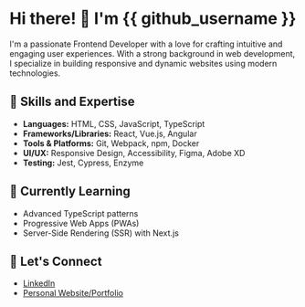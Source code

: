 # Hi there! 👋 I'm {{ github_username }}

I'm a passionate Frontend Developer with a love for crafting intuitive and engaging user experiences. With a strong background in web development, I specialize in building responsive and dynamic websites using modern technologies.

## 🚀 Skills and Expertise

- **Languages:** HTML, CSS, JavaScript, TypeScript
- **Frameworks/Libraries:** React, Vue.js, Angular
- **Tools & Platforms:** Git, Webpack, npm, Docker
- **UI/UX:** Responsive Design, Accessibility, Figma, Adobe XD
- **Testing:** Jest, Cypress, Enzyme

## 🌱 Currently Learning

- Advanced TypeScript patterns
- Progressive Web Apps (PWAs)
- Server-Side Rendering (SSR) with Next.js

## 🔗 Let's Connect

- [LinkedIn](https://www.linkedin.com/in/adrian-mirel-bonea)
- [Personal Website/Portfolio](https://portfolio-adrianbonea.vercel.app/en)
